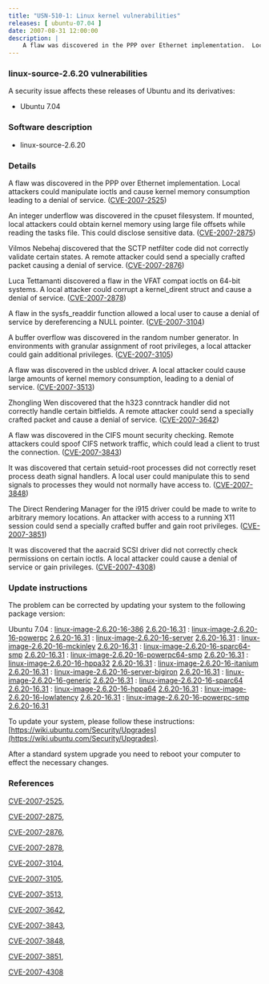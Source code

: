 ```yaml
---
title: "USN-510-1: Linux kernel vulnerabilities"
releases: [ ubuntu-07.04 ]
date: 2007-08-31 12:00:00
description: |
    A flaw was discovered in the PPP over Ethernet implementation.  Local attackers could manipulate ioctls and cause kernel memory consumption leading to a denial of service. ([CVE-2007-2525](http://people.ubuntu.com/~ubuntu-security/cve/CVE-2007-2525))
--- 
```

 
### linux-source-2.6.20 vulnerabilities

A security issue affects these releases of Ubuntu and its derivatives:

* Ubuntu 7.04

### Software description

* linux-source-2.6.20 

### Details

A flaw was discovered in the PPP over Ethernet implementation. Local attackers could manipulate ioctls and cause kernel memory consumption leading to a denial of service. ([CVE-2007-2525](http://people.ubuntu.com/~ubuntu-security/cve/CVE-2007-2525))

An integer underflow was discovered in the cpuset filesystem. If mounted, local attackers could obtain kernel memory using large file offsets while reading the tasks file. This could disclose sensitive data. ([CVE-2007-2875](http://people.ubuntu.com/~ubuntu-security/cve/CVE-2007-2875))

Vilmos Nebehaj discovered that the SCTP netfilter code did not correctly validate certain states. A remote attacker could send a specially crafted packet causing a denial of service. ([CVE-2007-2876](http://people.ubuntu.com/~ubuntu-security/cve/CVE-2007-2876))

Luca Tettamanti discovered a flaw in the VFAT compat ioctls on 64-bit systems. A local attacker could corrupt a kernel_dirent struct and cause a denial of service. ([CVE-2007-2878](http://people.ubuntu.com/~ubuntu-security/cve/CVE-2007-2878))

A flaw in the sysfs_readdir function allowed a local user to cause a denial of service by dereferencing a NULL pointer. ([CVE-2007-3104](http://people.ubuntu.com/~ubuntu-security/cve/CVE-2007-3104))

A buffer overflow was discovered in the random number generator. In environments with granular assignment of root privileges, a local attacker could gain additional privileges. ([CVE-2007-3105](http://people.ubuntu.com/~ubuntu-security/cve/CVE-2007-3105))

A flaw was discovered in the usblcd driver. A local attacker could cause large amounts of kernel memory consumption, leading to a denial of service. ([CVE-2007-3513](http://people.ubuntu.com/~ubuntu-security/cve/CVE-2007-3513))

Zhongling Wen discovered that the h323 conntrack handler did not correctly handle certain bitfields. A remote attacker could send a specially crafted packet and cause a denial of service. ([CVE-2007-3642](http://people.ubuntu.com/~ubuntu-security/cve/CVE-2007-3642))

A flaw was discovered in the CIFS mount security checking. Remote attackers could spoof CIFS network traffic, which could lead a client to trust the connection. ([CVE-2007-3843](http://people.ubuntu.com/~ubuntu-security/cve/CVE-2007-3843))

It was discovered that certain setuid-root processes did not correctly reset process death signal handlers. A local user could manipulate this to send signals to processes they would not normally have access to. ([CVE-2007-3848](http://people.ubuntu.com/~ubuntu-security/cve/CVE-2007-3848))

The Direct Rendering Manager for the i915 driver could be made to write to arbitrary memory locations. An attacker with access to a running X11 session could send a specially crafted buffer and gain root privileges. ([CVE-2007-3851](http://people.ubuntu.com/~ubuntu-security/cve/CVE-2007-3851))

It was discovered that the aacraid SCSI driver did not correctly check permissions on certain ioctls. A local attacker could cause a denial of service or gain privileges. ([CVE-2007-4308](http://people.ubuntu.com/~ubuntu-security/cve/CVE-2007-4308)) 

### Update instructions

The problem can be corrected by updating your system to the following package version:

Ubuntu 7.04
 : [linux-image-2.6.20-16-386](https://launchpad.net/ubuntu/+source/linux-source-2.6.20) <span> [2.6.20-16.31](https://launchpad.net/ubuntu/+source/linux-source-2.6.20/2.6.20-16.31) </span> 
 : [linux-image-2.6.20-16-powerpc](https://launchpad.net/ubuntu/+source/linux-source-2.6.20) <span> [2.6.20-16.31](https://launchpad.net/ubuntu/+source/linux-source-2.6.20/2.6.20-16.31) </span> 
 : [linux-image-2.6.20-16-server](https://launchpad.net/ubuntu/+source/linux-source-2.6.20) <span> [2.6.20-16.31](https://launchpad.net/ubuntu/+source/linux-source-2.6.20/2.6.20-16.31) </span> 
 : [linux-image-2.6.20-16-mckinley](https://launchpad.net/ubuntu/+source/linux-source-2.6.20) <span> [2.6.20-16.31](https://launchpad.net/ubuntu/+source/linux-source-2.6.20/2.6.20-16.31) </span> 
 : [linux-image-2.6.20-16-sparc64-smp](https://launchpad.net/ubuntu/+source/linux-source-2.6.20) <span> [2.6.20-16.31](https://launchpad.net/ubuntu/+source/linux-source-2.6.20/2.6.20-16.31) </span> 
 : [linux-image-2.6.20-16-powerpc64-smp](https://launchpad.net/ubuntu/+source/linux-source-2.6.20) <span> [2.6.20-16.31](https://launchpad.net/ubuntu/+source/linux-source-2.6.20/2.6.20-16.31) </span> 
 : [linux-image-2.6.20-16-hppa32](https://launchpad.net/ubuntu/+source/linux-source-2.6.20) <span> [2.6.20-16.31](https://launchpad.net/ubuntu/+source/linux-source-2.6.20/2.6.20-16.31) </span> 
 : [linux-image-2.6.20-16-itanium](https://launchpad.net/ubuntu/+source/linux-source-2.6.20) <span> [2.6.20-16.31](https://launchpad.net/ubuntu/+source/linux-source-2.6.20/2.6.20-16.31) </span> 
 : [linux-image-2.6.20-16-server-bigiron](https://launchpad.net/ubuntu/+source/linux-source-2.6.20) <span> [2.6.20-16.31](https://launchpad.net/ubuntu/+source/linux-source-2.6.20/2.6.20-16.31) </span> 
 : [linux-image-2.6.20-16-generic](https://launchpad.net/ubuntu/+source/linux-source-2.6.20) <span> [2.6.20-16.31](https://launchpad.net/ubuntu/+source/linux-source-2.6.20/2.6.20-16.31) </span> 
 : [linux-image-2.6.20-16-sparc64](https://launchpad.net/ubuntu/+source/linux-source-2.6.20) <span> [2.6.20-16.31](https://launchpad.net/ubuntu/+source/linux-source-2.6.20/2.6.20-16.31) </span> 
 : [linux-image-2.6.20-16-hppa64](https://launchpad.net/ubuntu/+source/linux-source-2.6.20) <span> [2.6.20-16.31](https://launchpad.net/ubuntu/+source/linux-source-2.6.20/2.6.20-16.31) </span> 
 : [linux-image-2.6.20-16-lowlatency](https://launchpad.net/ubuntu/+source/linux-source-2.6.20) <span> [2.6.20-16.31](https://launchpad.net/ubuntu/+source/linux-source-2.6.20/2.6.20-16.31) </span> 
 : [linux-image-2.6.20-16-powerpc-smp](https://launchpad.net/ubuntu/+source/linux-source-2.6.20) <span> [2.6.20-16.31](https://launchpad.net/ubuntu/+source/linux-source-2.6.20/2.6.20-16.31) </span> 

To update your system, please follow these instructions: [https://wiki.ubuntu.com/Security/Upgrades](https://wiki.ubuntu.com/Security/Upgrades).

After a standard system upgrade you need to reboot your computer to effect the necessary changes. 

### References

 [CVE-2007-2525](http://people.ubuntu.com/~ubuntu-security/cve/CVE-2007-2525), 

 [CVE-2007-2875](http://people.ubuntu.com/~ubuntu-security/cve/CVE-2007-2875), 

 [CVE-2007-2876](http://people.ubuntu.com/~ubuntu-security/cve/CVE-2007-2876), 

 [CVE-2007-2878](http://people.ubuntu.com/~ubuntu-security/cve/CVE-2007-2878), 

 [CVE-2007-3104](http://people.ubuntu.com/~ubuntu-security/cve/CVE-2007-3104), 

 [CVE-2007-3105](http://people.ubuntu.com/~ubuntu-security/cve/CVE-2007-3105), 

 [CVE-2007-3513](http://people.ubuntu.com/~ubuntu-security/cve/CVE-2007-3513), 

 [CVE-2007-3642](http://people.ubuntu.com/~ubuntu-security/cve/CVE-2007-3642), 

 [CVE-2007-3843](http://people.ubuntu.com/~ubuntu-security/cve/CVE-2007-3843), 

 [CVE-2007-3848](http://people.ubuntu.com/~ubuntu-security/cve/CVE-2007-3848), 

 [CVE-2007-3851](http://people.ubuntu.com/~ubuntu-security/cve/CVE-2007-3851), 

 [CVE-2007-4308](http://people.ubuntu.com/~ubuntu-security/cve/CVE-2007-4308)
 
